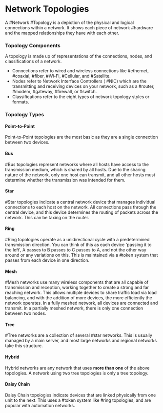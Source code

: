 # Network Topologies

A #Network #Topology is a depiction of the physical and logical connections within a network. It shows each piece of network #hardware and the mapped relationships they have with each other. 

### Topology Components

A topology is made up of representations of the connections, nodes, and classifications of a network. 

- Connections refer to wired and wireless connections like #ethernet, #coaxial, #fiber, #Wi-Fi, #Cellular, and #Satellite. 
- Nodes refer to Network Interface Controllers ( #NIC) which are the transmitting and receiving devices on your network, such as a #router, #modem, #gateway, #firewall, or #switch.
- Classifications refer to the eight types of network topology styles or formats.

### Topology Types

#### Point-to-Point

Point-to-Point topologies are the most basic as they are a single connection between two devices.

#### Bus

#Bus topologies represent networks where all hosts have access to the transmission medium, which is shared by all hosts. Due to the sharing nature of the network, only one host can transmit, and all other hosts must determine whether the transmission was intended for them.

#### Star

#Star topologies indicate a central network device that manages individual connections to each host on the network. All connections pass through the central device, and this device determines the routing of packets across the network. This can be taxing on the router.

#### Ring

#Ring topologies operate as a unidirectional cycle with a predetermined transmission direction. You can think of this as each device 'passing it to the left', A passes to B passes to C passes to A, and not the other way around or any variations on this. This is maintained via a #token system that passes from each device in one direction.

#### Mesh

#Mesh networks use many wireless components that are all capable of transmission and reception, working together to create a strong and far reaching network. This allows multiple devices to share traffic load via load balancing, and with the addition of more devices, the more efficiently the network operates. In a fully meshed network, all devices are connected and transmit. In a partially meshed network, there is only one connection between two nodes.

#### Tree

#Tree networks are a collection of several #star networks.  This is usually managed by a main server, and most large networks and regional networks take this structure. 

#### Hybrid

Hybrid networks are any network that uses **more than one** of the above topologies. A network using two tree topologies is only a tree topology.

#### Daisy Chain

Daisy Chain topologies indicate devices that are linked physically from one unit to the next.  This uses a #token system like #ring topologies, and are popular with automation networks.